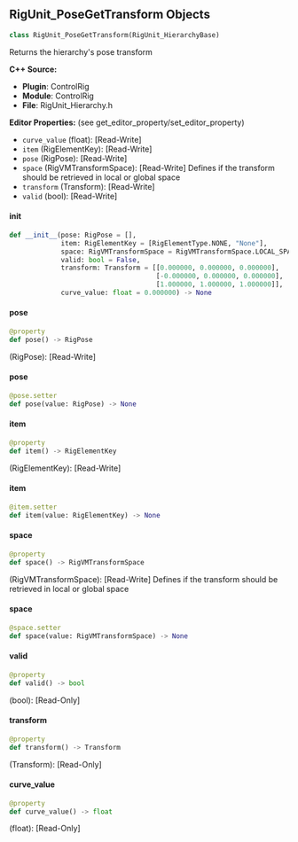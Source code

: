 ## RigUnit_PoseGetTransform Objects

```python
class RigUnit_PoseGetTransform(RigUnit_HierarchyBase)
```

Returns the hierarchy's pose transform

**C++ Source:**

- **Plugin**: ControlRig
- **Module**: ControlRig
- **File**: RigUnit_Hierarchy.h

**Editor Properties:** (see get_editor_property/set_editor_property)

- ``curve_value`` (float):  [Read-Write]
- ``item`` (RigElementKey):  [Read-Write]
- ``pose`` (RigPose):  [Read-Write]
- ``space`` (RigVMTransformSpace):  [Read-Write] Defines if the transform should be retrieved in local or global space
- ``transform`` (Transform):  [Read-Write]
- ``valid`` (bool):  [Read-Write]

<a id="unreal.RigUnit_PoseGetTransform.__init__"></a>

#### __init__

```python
def __init__(pose: RigPose = [],
             item: RigElementKey = [RigElementType.NONE, "None"],
             space: RigVMTransformSpace = RigVMTransformSpace.LOCAL_SPACE,
             valid: bool = False,
             transform: Transform = [[0.000000, 0.000000, 0.000000],
                                     [-0.000000, 0.000000, 0.000000],
                                     [1.000000, 1.000000, 1.000000]],
             curve_value: float = 0.000000) -> None
```

<a id="unreal.RigUnit_PoseGetTransform.pose"></a>

#### pose

```python
@property
def pose() -> RigPose
```

(RigPose):  [Read-Write]

<a id="unreal.RigUnit_PoseGetTransform.pose"></a>

#### pose

```python
@pose.setter
def pose(value: RigPose) -> None
```

<a id="unreal.RigUnit_PoseGetTransform.item"></a>

#### item

```python
@property
def item() -> RigElementKey
```

(RigElementKey):  [Read-Write]

<a id="unreal.RigUnit_PoseGetTransform.item"></a>

#### item

```python
@item.setter
def item(value: RigElementKey) -> None
```

<a id="unreal.RigUnit_PoseGetTransform.space"></a>

#### space

```python
@property
def space() -> RigVMTransformSpace
```

(RigVMTransformSpace):  [Read-Write] Defines if the transform should be retrieved in local or global space

<a id="unreal.RigUnit_PoseGetTransform.space"></a>

#### space

```python
@space.setter
def space(value: RigVMTransformSpace) -> None
```

<a id="unreal.RigUnit_PoseGetTransform.valid"></a>

#### valid

```python
@property
def valid() -> bool
```

(bool):  [Read-Only]

<a id="unreal.RigUnit_PoseGetTransform.transform"></a>

#### transform

```python
@property
def transform() -> Transform
```

(Transform):  [Read-Only]

<a id="unreal.RigUnit_PoseGetTransform.curve_value"></a>

#### curve_value

```python
@property
def curve_value() -> float
```

(float):  [Read-Only]

<a id="unreal.RigUnit_PoseGetTransformArray"></a>